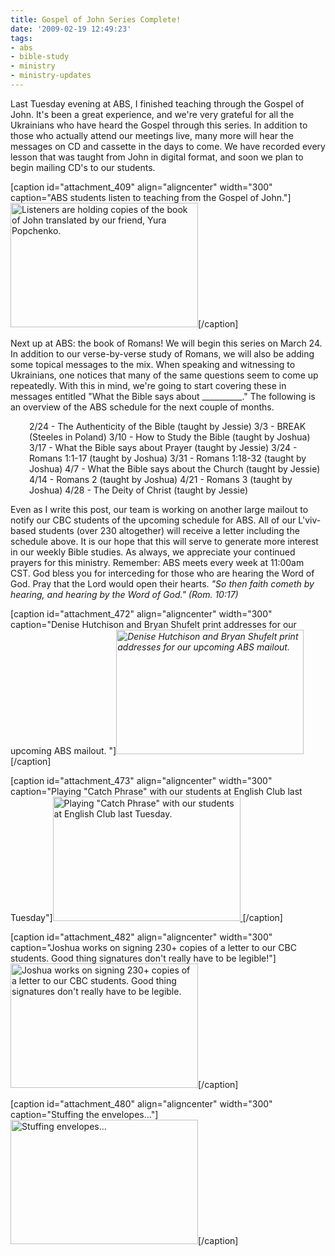 ```yaml
---
title: Gospel of John Series Complete!
date: '2009-02-19 12:49:23'
tags:
- abs
- bible-study
- ministry
- ministry-updates
---
```


Last Tuesday evening at ABS, I finished teaching through the Gospel of John. It's been a great experience, and we're very grateful for all the Ukrainians who have heard the Gospel through this series. In addition to those who actually attend our meetings live, many more will hear the messages on CD and cassette in the days to come. We have recorded every lesson that was taught from John in digital format, and soon we plan to begin mailing CD's to our students.

[caption id="attachment_409" align="aligncenter" width="300" caption="ABS students listen to teaching from the Gospel of John."]<a href="https://s3.amazonaws.com/content.ofreport.com/2009/02/dsc_4845.jpg"><img class="size-medium wp-image-409" title="dsc_4845" src="https://s3.amazonaws.com/content.ofreport.com/2009/02/dsc_4845-300x199.jpg" alt="Listeners are holding copies of the book of John translated by our friend, Yura Popchenko." width="300" height="199" /></a>[/caption]

<!--more-->Next up at ABS: the book of Romans! We will begin this series on March 24. In addition to our verse-by-verse study of Romans, we will also be adding some topical messages to the mix. When speaking and witnessing to Ukrainians, one notices that many of the same questions seem to come up repeatedly. With this in mind, we're going to start covering these in messages entitled "What the Bible says about __________." The following is an overview of the ABS schedule for the next couple of months.
<p style="padding-left: 30px;">2/24 - The Authenticity of the Bible (taught by Jessie)
3/3 - BREAK (Steeles in Poland)
3/10 - How to Study the Bible (taught by Joshua)
3/17 - What the Bible says about Prayer (taught by Jessie)
3/24 - Romans 1:1-17 (taught by Joshua)
3/31 - Romans 1:18-32 (taught by Joshua)
4/7 - What the Bible says about the Church (taught by Jessie)
4/14 - Romans 2 (taught by Joshua)
4/21 - Romans 3 (taught by Joshua)
4/28 - The Deity of Christ (taught by Jessie)

Even as I write this post, our team is working on another large mailout to notify our CBC students of the upcoming schedule for ABS. All of our L'viv-based students (over 230 altogether) will receive a letter including the schedule above. It is our hope that this will serve to generate more interest in our weekly Bible studies. As always, we appreciate your continued prayers for this ministry. Remember: ABS meets every week at 11:00am CST. God bless you for interceding for those who are hearing the Word of God. Pray that the Lord would open their hearts. *"So then faith cometh by hearing, and hearing by the Word of God." (Rom. 10:17)*

[caption id="attachment_472" align="aligncenter" width="300" caption="Denise Hutchison and Bryan Shufelt print addresses for our upcoming ABS mailout. "]*<a href="https://s3.amazonaws.com/content.ofreport.com/2009/02/dsc_4997.jpg"><img class="size-medium wp-image-472" title="dsc_4997" src="https://s3.amazonaws.com/content.ofreport.com/2009/02/dsc_4997-300x199.jpg" alt="Denise Hutchison and Bryan Shufelt print addresses for our upcoming ABS mailout." width="300" height="199" /></a>*[/caption]

[caption id="attachment_473" align="aligncenter" width="300" caption="Playing &quot;Catch Phrase&quot; with our students at English Club last Tuesday"]<a href="https://s3.amazonaws.com/content.ofreport.com/2009/02/dsc_4991.jpg"><img class="size-medium wp-image-473" title="dsc_4991" src="https://s3.amazonaws.com/content.ofreport.com/2009/02/dsc_4991-300x199.jpg" alt="Playing &quot;Catch Phrase&quot; with our students at English Club last Tuesday." width="300" height="199" />
</a>[/caption]

[caption id="attachment_482" align="aligncenter" width="300" caption="Joshua works on signing 230+ copies of a letter to our CBC students. Good thing signatures don&#39;t really have to be legible!"]<a href="https://s3.amazonaws.com/content.ofreport.com/2009/02/dsc_5003.jpg"><img class="size-medium wp-image-482" title="dsc_5003" src="https://s3.amazonaws.com/content.ofreport.com/2009/02/dsc_5003-300x199.jpg" alt="Joshua works on signing 230+ copies of a letter to our CBC students. Good thing signatures don't really have to be legible." width="300" height="199" /></a>[/caption]

[caption id="attachment_480" align="aligncenter" width="300" caption="Stuffing the envelopes..."]<a href="https://s3.amazonaws.com/content.ofreport.com/2009/02/dsc_5000.jpg"><img class="size-medium wp-image-480" title="dsc_5000" src="https://s3.amazonaws.com/content.ofreport.com/2009/02/dsc_5000-300x199.jpg" alt="Stuffing envelopes..." width="300" height="199" /></a>[/caption]
